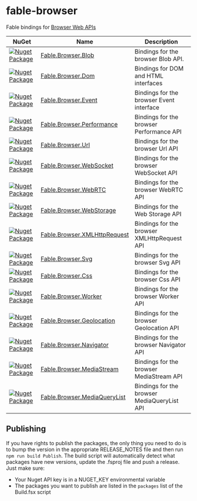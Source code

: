 # fable-browser

Fable bindings for [Browser Web APIs](https://developer.mozilla.org/docs/Web/API)

|NuGet|Name|Description|
|-----|----|-----------|
|[![Nuget Package](https://img.shields.io/nuget/v/Fable.Browser.Blob.svg)](https://www.nuget.org/packages/Fable.Browser.Blob)|[Fable.Browser.Blob](src/Blob)|Bindings for the browser Blob API.|
|[![Nuget Package](https://img.shields.io/nuget/v/Fable.Browser.Dom.svg)](https://www.nuget.org/packages/Fable.Browser.Dom)|[Fable.Browser.Dom](src/Dom)|Bindings for DOM and HTML interfaces|
|[![Nuget Package](https://img.shields.io/nuget/v/Fable.Browser.Event.svg)](https://www.nuget.org/packages/Fable.Browser.Event)|[Fable.Browser.Event](src/Event)|Bindings for the browser Event interface|
|[![Nuget Package](https://img.shields.io/nuget/v/Fable.Browser.Performance.svg)](https://www.nuget.org/packages/Fable.Browser.Performance)|[Fable.Browser.Performance](src/Performance)|Bindings for the browser Performance API|
|[![Nuget Package](https://img.shields.io/nuget/v/Fable.Browser.Url.svg)](https://www.nuget.org/packages/Fable.Browser.Url)|[Fable.Browser.Url](src/Url)|Bindings for the browser Url API|
|[![Nuget Package](https://img.shields.io/nuget/v/Fable.Browser.WebSocket.svg)](https://www.nuget.org/packages/Fable.Browser.WebSocket)|[Fable.Browser.WebSocket](src/WebSocket)|Bindings for the browser WebSocket API|
|[![Nuget Package](https://img.shields.io/nuget/v/Fable.Browser.WebRTC.svg)](https://www.nuget.org/packages/Fable.Browser.WebRTC)|[Fable.Browser.WebRTC](src/WebRTC)|Bindings for the browser WebRTC API|
|[![Nuget Package](https://img.shields.io/nuget/v/Fable.Browser.WebStorage.svg)](https://www.nuget.org/packages/Fable.Browser.WebStorage)|[Fable.Browser.WebStorage](src/WebStorage)|Bindings for the Web Storage API|
|[![Nuget Package](https://img.shields.io/nuget/v/Fable.Browser.XMLHttpRequest.svg)](https://www.nuget.org/packages/Fable.Browser.XMLHttpRequest)|[Fable.Browser.XMLHttpRequest](src/XMLHttpRequest)|Bindings for the browser XMLHttpRequest API|
|[![Nuget Package](https://img.shields.io/nuget/v/Fable.Browser.Svg.svg)](https://www.nuget.org/packages/Fable.Browser.Svg)|[Fable.Browser.Svg](src/Svg)|Bindings for the browser Svg API|
|[![Nuget Package](https://img.shields.io/nuget/v/Fable.Browser.Css.svg)](https://www.nuget.org/packages/Fable.Browser.Css)|[Fable.Browser.Css](src/Css)|Bindings for the browser Css API|
|[![Nuget Package](https://img.shields.io/nuget/v/Fable.Browser.Worker.svg)](https://www.nuget.org/packages/Fable.Browser.Worker)|[Fable.Browser.Worker](src/Worker)|Bindings for the browser Worker API|
|[![Nuget Package](https://img.shields.io/nuget/v/Fable.Browser.Geolocation.svg)](https://www.nuget.org/packages/Fable.Browser.Geolocation)|[Fable.Browser.Geolocation](src/Geolocation)|Bindings for the browser Geolocation API|
|[![Nuget Package](https://img.shields.io/nuget/v/Fable.Browser.Navigator.svg)](https://www.nuget.org/packages/Fable.Browser.Navigator)|[Fable.Browser.Navigator](src/Navigator)|Bindings for the browser Navigator API|
|[![Nuget Package](https://img.shields.io/nuget/v/Fable.Browser.MediaStream.svg)](https://www.nuget.org/packages/Fable.Browser.MediaStream)|[Fable.Browser.MediaStream](src/MediaStream)|Bindings for the browser MediaStream API|
|[![Nuget Package](https://img.shields.io/nuget/v/Fable.Browser.MediaQueryList.svg)](https://www.nuget.org/packages/Fable.Browser.MediaQueryList)|[Fable.Browser.MediaQueryList](src/MediaQueryList)|Bindings for the browser MediaQueryList API|

## Publishing

If you have rights to publish the packages, the only thing you need to do is to bump the version in the appropriate RELEASE_NOTES file and then run `npm run build Publish`. The build script will automatically detect what packages have new versions, update the .fsproj file and push a release. Just make sure:

- Your Nuget API key is in a NUGET_KEY environmental variable
- The packages you want to publish are listed in the `packages` list of the Build.fsx script
